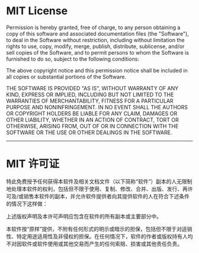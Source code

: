 # MIT License

Permission is hereby granted, free of charge, to any person obtaining a copy
of this software and associated documentation files (the "Software"), to deal
in the Software without restriction, including without limitation the rights
to use, copy, modify, merge, publish, distribute, sublicense, and/or sell
copies of the Software, and to permit persons to whom the Software is
furnished to do so, subject to the following conditions:

The above copyright notice and this permission notice shall be included in all
copies or substantial portions of the Software.

THE SOFTWARE IS PROVIDED "AS IS", WITHOUT WARRANTY OF ANY KIND, EXPRESS OR
IMPLIED, INCLUDING BUT NOT LIMITED TO THE WARRANTIES OF MERCHANTABILITY,
FITNESS FOR A PARTICULAR PURPOSE AND NONINFRINGEMENT. IN NO EVENT SHALL THE
AUTHORS OR COPYRIGHT HOLDERS BE LIABLE FOR ANY CLAIM, DAMAGES OR OTHER
LIABILITY, WHETHER IN AN ACTION OF CONTRACT, TORT OR OTHERWISE, ARISING FROM,
OUT OF OR IN CONNECTION WITH THE SOFTWARE OR THE USE OR OTHER DEALINGS IN THE
SOFTWARE.

---

# MIT 许可证

特此免费授予任何获得本软件及相关文档文件（以下简称“软件”）副本的人无限制地处理本软件的权利，包括但不限于使用、复制、修改、合并、出版、发行、再许可及/或销售本软件的副本，并允许软件提供者向其提供软件的人在符合下述条件的情况下这样做：

上述版权声明及本许可声明应包含在软件的所有副本或主要部分中。

本软件按“原样”提供，不附有任何形式的明示或暗示的担保，包括但不限于对适销性、特定用途适用性及非侵权的担保。在任何情况下，软件的作者或版权持有人均不对因软件或软件使用或其他交易而产生的任何索赔、损害或其他责任负责。
